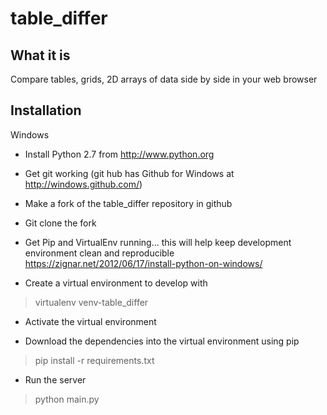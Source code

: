 table_differ
============

What it is
----------
Compare tables, grids, 2D arrays of data side by side in your web browser

Installation
------------
Windows

* Install Python 2.7 from http://www.python.org

* Get git working (git hub has Github for Windows at http://windows.github.com/)

* Make a fork of the table_differ repository in github

* Git clone the fork

* Get Pip and VirtualEnv running... this will help keep development environment clean and reproducible
https://zignar.net/2012/06/17/install-python-on-windows/

* Create a virtual environment to develop with
> virtualenv venv-table_differ

* Activate the virtual environment

* Download the dependencies into the virtual environment using pip
> pip install -r requirements.txt

* Run the server
> python main.py